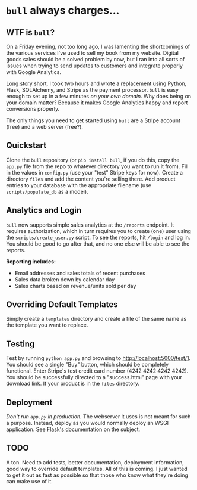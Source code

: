 # `bull` always charges...

## WTF is `bull`?

On a Friday evening, not too long ago, I was lamenting the shortcomings of the
various services I've used to sell my book from my website. Digital goods sales
should be a solved problem by now, but I ran into all sorts of issues when
trying to send updates to customers and integrate properly with Google
Analytics.

[Long story](http://www.jeffknupp.com/blog/2014/01/18/python-and-flask-are-ridiculously-powerful/) short, I 
took two hours and wrote a replacement using Python, Flask, SQLAlchemy, and
Stripe as the payment processor. `bull` is easy enough to set up in a few
minutes *on your own domain*. Why does being on your domain matter? Because it
makes Google Analytics happy and report conversions properly.

The only things you need to get started using `bull` are a Stripe account (free)
and a web server (free?).

## Quickstart

Clone the `bull` repository (or `pip install bull`, if you do this, copy the `app.py` file from 
the repo to whatever directory you want to run it from). Fill in the 
values in `config.py` (use your "test" Stripe keys for now). Create a directory
`files` and add the content you're selling there. Add product entries to your database with the 
appropriate filename (use `scripts/populate_db` as a model).

## Analytics and Login

`bull` now supports simple sales analytics at the `/reports` endpoint. It
requires authorization, which in turn requires you to create (one) user using
the `scripts/create_user.py` script. To see the reports, hit `/login` and log
in. You should be good to go after that, and no one else will be able to see the
reports.

**Reporting includes:**

* Email addresses and sales totals of recent purchases
* Sales data broken down by calendar day
* Sales charts based on revenue/units sold per day

## Overriding Default Templates

Simply create a `templates` directory and create a file of the same name as the
template you want to replace.

## Testing

Test by running `python app.py` and browsing to [http://localhost:5000/test/1](http://localhost:5000/test/1).
You should see a single "Buy" button, which should be completely functional.
Enter Stripe's test credit card number (4242 4242 4242 4242). You should be
successfully directed to a "success.html" page with your download link. If your
product is in the `files` directory.

## Deployment

*Don't run `app.py` in production.* The webserver it uses is not meant for such
a purpose. Instead, deploy as you would normally deploy an WSGI application. See
[Flask's documentation](http://flask.pocoo.org/docs/deploying/) on the subject.

## TODO

A ton. Need to add tests, better documentation, deployment information, good way
to override default templates. All of this is coming. I just wanted to get it
out as fast as possible so that those who know what they're doing can make use
of it.

